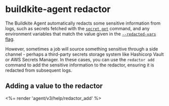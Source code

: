 # buildkite-agent redactor

The Buildkite Agent automatically redacts some sensitive information from logs, such as secrets fetched with the [`secret get`](/docs/agent/v3/cli-secret) command, and any environment variables that match the value given in the [`--redacted-vars` flag](/docs/agent/v3/cli-start#redacted-vars).

However, sometimes a job will source something sensitive through a side channel - perhaps a third-party secrets storage system like Hashicorp Vault or AWS Secrets Manager. In these cases, you can use the `redactor add` command to add the sensitive information to the redactor, ensuring it is redacted from subsequent logs.

## Adding a value to the redactor

<%= render 'agent/v3/help/redactor_add' %>
